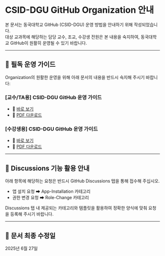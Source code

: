 # CSID-DGU GitHub Organization 안내

본 문서는 동국대학교 GitHub (CSID-DGU) 운영 방법을 안내하기 위해 작성되었습니다.   
대상 교과목에 해당하는 담당 교수, 조교, 수강생 전원은 본 내용을 숙지하여, 동국대학교 GitHub이 원활히 운영될 수 있기 바랍니다.

---

## 📘 필독 운영 가이드

Organization의 원활한 운영을 위해 아래 문서의 내용을 반드시 숙지해 주시기 바랍니다:

### [교수/TA용] CSID-DGU GitHub 운영 가이드

- 🔗 [바로 보기](https://cdn.jsdelivr.net/gh/CSID-DGU/admin@main/Prof-TA-CSID-DGU-Guide.pdf)
- 💾 [PDF 다운로드](https://github.com/CSID-DGU/admin/raw/main/Prof-TA-CSID-DGU-Guide.pdf)

### [수강생용] CSID-DGU GitHub 운영 가이드

- 🔗 [바로 보기](https://cdn.jsdelivr.net/gh/CSID-DGU/admin@main/Student-CSID-DGU-Guide.pdf)
- 💾 [PDF 다운로드](https://github.com/CSID-DGU/admin/raw/main/Student-CSID-DGU-Guide.pdf)
---

## 💬 Discussions 기능 활용 안내

아래 항목에 해당하는 요청은 반드시 GitHub Discussions 탭을 통해 접수해 주십시오.

- 앱 설치 요청 ➡ App-Installation 카테고리
- 권한 변경 요청 ➡ Role-Change 카테고리

Discussions 탭 내 제공되는 카테고리와 템플릿을 활용하여 정확한 양식에 맞춰 요청을 등록해 주시기 바랍니다.

---

## 📅 문서 최종 수정일

2025년 6월 27일
